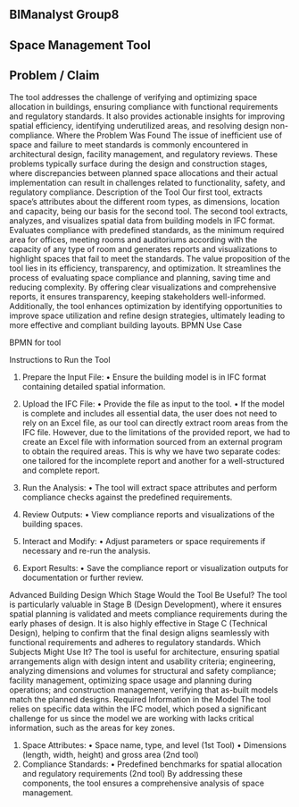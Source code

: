 ## BIManalyst Group8
## Space Management Tool
## Problem / Claim
The tool addresses the challenge of verifying and optimizing space allocation in buildings, ensuring compliance with functional requirements and regulatory standards. It also provides actionable insights for improving spatial efficiency, identifying underutilized areas, and resolving design non-compliance.
Where the Problem Was Found
The issue of inefficient use of space and failure to meet standards is commonly encountered in architectural design, facility management, and regulatory reviews. These problems typically surface during the design and construction stages, where discrepancies between planned space allocations and their actual implementation can result in challenges related to functionality, safety, and regulatory compliance.
Description of the Tool
Our first tool, extracts space’s attributes about the different room types, as dimensions, location and capacity, being our basis for the second tool. 
The second tool extracts, analyzes, and visualizes spatial data from building models in IFC format. Evaluates compliance with predefined standards, as the minimum required area for offices, meeting rooms and auditoriums according with the capacity of any type of room and generates reports and visualizations to highlight spaces that fail to meet the standards.
The value proposition of the tool lies in its efficiency, transparency, and optimization. It streamlines the process of evaluating space compliance and planning, saving time and reducing complexity. By offering clear visualizations and comprehensive reports, it ensures transparency, keeping stakeholders well-informed. Additionally, the tool enhances optimization by identifying opportunities to improve space utilization and refine design strategies, ultimately leading to more effective and compliant building layouts.
BPMN Use Case
 
BPMN for tool
 
Instructions to Run the Tool

1.	Prepare the Input File:
•	Ensure the building model is in IFC format containing detailed spatial information.
2.	Upload the IFC File:
•	Provide the file as input to the tool.
•	If the model is complete and includes all essential data, the user does not need to rely on an Excel file, as our tool can directly extract room areas from the IFC file. However, due to the limitations of the provided report, we had to create an Excel file with information sourced from an external program to obtain the required areas. This is why we have two separate codes: one tailored for the incomplete report and another for a well-structured and complete report.

3.	Run the Analysis:
•	The tool will extract space attributes and perform compliance checks against the predefined requirements.
4.	Review Outputs:
•	View compliance reports and visualizations of the building spaces.
5.	Interact and Modify:
•	Adjust parameters or space requirements if necessary and re-run the analysis.
6.	Export Results:
•	Save the compliance report or visualization outputs for documentation or further review.

Advanced Building Design
Which Stage Would the Tool Be Useful?
The tool is particularly valuable in Stage B (Design Development), where it ensures spatial planning is validated and meets compliance requirements during the early phases of design. It is also highly effective in Stage C (Technical Design), helping to confirm that the final design aligns seamlessly with functional requirements and adheres to regulatory standards.
Which Subjects Might Use It?
The tool is useful for architecture, ensuring spatial arrangements align with design intent and usability criteria; engineering, analyzing dimensions and volumes for structural and safety compliance; facility management, optimizing space usage and planning during operations; and construction management, verifying that as-built models match the planned designs.
Required Information in the Model
The tool relies on specific data within the IFC model, which posed a significant challenge for us since the model we are working with lacks critical information, such as the areas for key zones.
1.	Space Attributes:
•	Space name, type, and level (1st Tool)
•	Dimensions (length, width, height) and gross area (2nd tool)
2.	Compliance Standards:
•	Predefined benchmarks for spatial allocation and regulatory requirements (2nd tool)
By addressing these components, the tool ensures a comprehensive analysis of space management.

